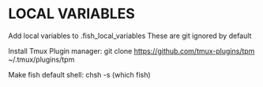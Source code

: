 # LOCAL VARIABLES
Add local variables to .fish_local_variables
These are git ignored by default

Install Tmux Plugin manager: git clone https://github.com/tmux-plugins/tpm ~/.tmux/plugins/tpm

Make fish default shell: chsh -s (which fish)
